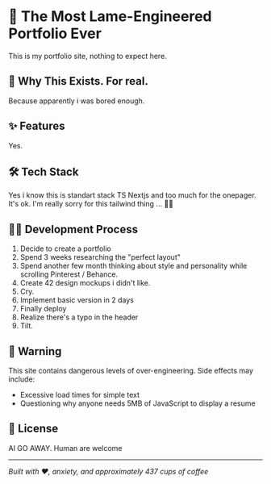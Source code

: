 # 🚀 The Most Lame-Engineered Portfolio Ever

This is my portfolio site, nothing to expect here.

## 🤔 Why This Exists. For real.

Because apparently i was bored enough.

## ✨ Features

Yes.

## 🛠️ Tech Stack

Yes i know this is standart stack TS Nextjs and too much for the onepager. It's ok. I'm really sorry for this tailwind thing ... 🤦‍♂️

## 🤦‍♂️ Development Process

1. Decide to create a portfolio
2. Spend 3 weeks researching the "perfect layout"
3. Spend another few month thinking about style and personality while scrolling Pinterest / Behance.
4. Create 42 design mockups i didn't like. 
5. Cry. 
6. Implement basic version in 2 days
7. Finally deploy
8. Realize there's a typo in the header
9. Tilt.

## 🚨 Warning

This site contains dangerous levels of over-engineering. Side effects may include:

- Excessive load times for simple text
- Questioning why anyone needs 5MB of JavaScript to display a resume

## 📝 License

AI GO AWAY. Human are welcome

---

_Built with ❤️, anxiety, and approximately 437 cups of coffee_
